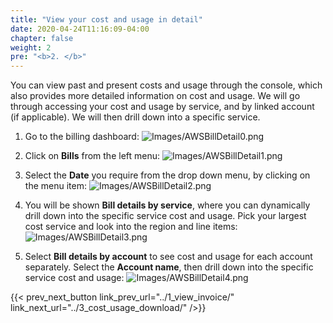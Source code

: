 ```yaml
---
title: "View your cost and usage in detail"
date: 2020-04-24T11:16:09-04:00
chapter: false
weight: 2
pre: "<b>2. </b>"
---
```


You can view past and present costs and usage through the console, which also provides more detailed information on cost and usage. We will go through accessing your cost and usage by service, and by linked account (if applicable). We will then drill down into a specific service.

1. Go to the billing dashboard:
![Images/AWSBillDetail0.png](/Cost/100_4_Cost_and_Usage_Analysis/Images/AWSBillDetail0.png?classes=lab_picture_small)

2. Click on **Bills** from the left menu:
![Images/AWSBillDetail1.png](/Cost/100_4_Cost_and_Usage_Analysis/Images/AWSBillDetail1.png?classes=lab_picture_small)

3. Select the **Date** you require from the drop down menu, by clicking on the menu item:
![Images/AWSBillDetail2.png](/Cost/100_4_Cost_and_Usage_Analysis/Images/AWSBillDetail2.png?classes=lab_picture_small)

4. You will be shown **Bill details by service**, where you can dynamically drill down into the specific service cost and usage. Pick your largest cost service and look into the region and line items:
![Images/AWSBillDetail3.png](/Cost/100_4_Cost_and_Usage_Analysis/Images/AWSBillDetail3.png?classes=lab_picture_small)

5. Select **Bill details by account** to see cost and usage for each account separately. Select the **Account name**, then drill down into the specific service cost and usage:
![Images/AWSBillDetail4.png](/Cost/100_4_Cost_and_Usage_Analysis/Images/AWSBillDetail4.png?classes=lab_picture_small)

{{< prev_next_button link_prev_url="../1_view_invoice/" link_next_url="../3_cost_usage_download/" />}}